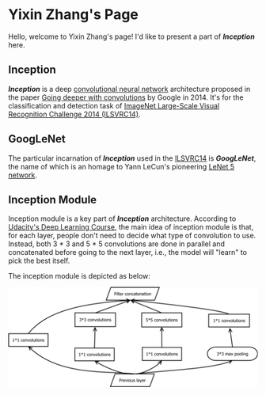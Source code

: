 # Yixin Zhang's Page

Hello, welcome to Yixin Zhang's page! I'd like to present a part of ***Inception*** here. 

## Inception
***Inception*** is a deep [convolutional neural network](https://en.wikipedia.org/wiki/Convolutional_neural_network) architecture proposed in the paper [Going deeper with convolutions](https://arxiv.org/abs/1409.4842) by Google in 2014. It's for the classification and detection  task of [ImageNet Large-Scale Visual Recognition Challenge 2014 (ILSVRC14)](http://www.image-net.org/challenges/LSVRC/2014/).

## GoogLeNet
The particular incarnation of ***Inception*** used in the [ILSVRC14](http://www.image-net.org/challenges/LSVRC/2014/) is ***GoogLeNet***, the name of which is an homage to Yann LeCun's pioneering [LeNet 5 network](http://yann.lecun.com/exdb/publis/pdf/lecun-89e.pdf).

## Inception Module
Inception module is a key part of ***Inception*** architecture. According to [Udacity's Deep Learning Course](https://www.udacity.com/course/deep-learning--ud730), the main idea of inception module is that, for each layer, people don't need to decide what type of convolution to use. Instead, both 3 * 3 and 5 * 5 convolutions are done in parallel and concatenated before going to the next layer, i.e., the model will "learn" to pick the best itself.

The inception module is depicted as below:

![Sample diagram](Inception_Yixin_Zhang.svg)
